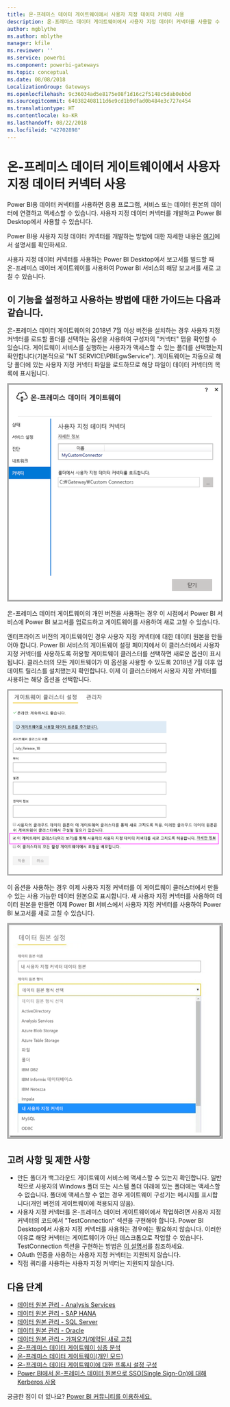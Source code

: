 ```yaml
---
title: 온-프레미스 데이터 게이트웨이에서 사용자 지정 데이터 커넥터 사용
description: 온-프레미스 데이터 게이트웨이에서 사용자 지정 데이터 커넥터를 사용할 수 있습니다.
author: mgblythe
ms.author: mblythe
manager: kfile
ms.reviewer: ''
ms.service: powerbi
ms.component: powerbi-gateways
ms.topic: conceptual
ms.date: 08/08/2018
LocalizationGroup: Gateways
ms.openlocfilehash: 9c36034ad5e8175e08f1d16c2f5148c5dab0ebbd
ms.sourcegitcommit: 640382408111d6e9cd1b9dfad0b484e3c727e454
ms.translationtype: HT
ms.contentlocale: ko-KR
ms.lasthandoff: 08/22/2018
ms.locfileid: "42702898"
---
```

# <a name="use-custom-data-connectors-with-the-on-premises-data-gateway"></a>온-프레미스 데이터 게이트웨이에서 사용자 지정 데이터 커넥터 사용

Power BI용 데이터 커넥터를 사용하면 응용 프로그램, 서비스 또는 데이터 원본의 데이터에 연결하고 액세스할 수 있습니다. 사용자 지정 데이터 커넥터를 개발하고 Power BI Desktop에서 사용할 수 있습니다.

Power BI용 사용자 지정 데이터 커넥터를 개발하는 방법에 대한 자세한 내용은 [여기](http://aka.ms/dataconnectors)에서 설명서를 확인하세요.

사용자 지정 데이터 커넥터를 사용하는 Power BI Desktop에서 보고서를 빌드할 때 온-프레미스 데이터 게이트웨이를 사용하여 Power BI 서비스의 해당 보고서를 새로 고칠 수 있습니다.

## <a name="here-is-a-guide-on-how-to-enable-and-use-this-capability"></a>이 기능을 설정하고 사용하는 방법에 대한 가이드는 다음과 같습니다.

온-프레미스 데이터 게이트웨이의 2018년 7월 이상 버전을 설치하는 경우 사용자 지정 커넥터를 로드할 폴더를 선택하는 옵션을 사용하여 구성자의 "커넥터" 탭을 확인할 수 있습니다. 게이트웨이 서비스를 실행하는 사용자가 액세스할 수 있는 폴더를 선택했는지 확인합니다(기본적으로 "NT SERVICE\PBIEgwService"). 게이트웨이는 자동으로 해당 폴더에 있는 사용자 지정 커넥터 파일을 로드하므로 해당 파일이 데이터 커넥터의 목록에 표시됩니다.

![사용자 지정 커넥터 1](media/service-gateway-custom-connectors/gateway-onprem-customconnector1.png)

온-프레미스 데이터 게이트웨이의 개인 버전을 사용하는 경우 이 시점에서 Power BI 서비스에 Power BI 보고서를 업로드하고 게이트웨이를 사용하여 새로 고칠 수 있습니다.

엔터프라이즈 버전의 게이트웨이인 경우 사용자 지정 커넥터에 대한 데이터 원본을 만들어야 합니다. Power BI 서비스의 게이트웨이 설정 페이지에서 이 클러스터에서 사용자 지정 커넥터를 사용하도록 허용할 게이트웨이 클러스터를 선택하면 새로운 옵션이 표시됩니다. 클러스터의 모든 게이트웨이가 이 옵션을 사용할 수 있도록 2018년 7월 이후 업데이트 릴리스를 설치했는지 확인합니다. 이제 이 클러스터에서 사용자 지정 커넥터를 사용하는 해당 옵션을 선택합니다.

![사용자 지정 커넥터 2](media/service-gateway-custom-connectors/gateway-onprem-customconnector2.png)

이 옵션을 사용하는 경우 이제 사용자 지정 커넥터를 이 게이트웨이 클러스터에서 만들 수 있는 사용 가능한 데이터 원본으로 표시합니다. 새 사용자 지정 커넥터를 사용하여 데이터 원본을 만들면 이제 Power BI 서비스에서 사용자 지정 커넥터를 사용하여 Power BI 보고서를 새로 고칠 수 있습니다.

![사용자 지정 커넥터 3](media/service-gateway-custom-connectors/gateway-onprem-customconnector3.png)

## <a name="considerations-and-limitations"></a>고려 사항 및 제한 사항

* 만든 폴더가 백그라운드 게이트웨이 서비스에 액세스할 수 있는지 확인합니다. 일반적으로 사용자의 Windows 폴더 또는 시스템 폴더 아래에 있는 폴더에는 액세스할 수 없습니다. 폴더에 액세스할 수 없는 경우 게이트웨이 구성기는 메시지를 표시합니다(개인 버전의 게이트웨이에 적용되지 않음).
* 사용자 지정 커넥터를 온-프레미스 데이터 게이트웨이에서 작업하려면 사용자 지정 커넥터의 코드에서 "TestConnection" 섹션을 구현해야 합니다. Power BI Desktop에서 사용자 지정 커넥터를 사용하는 경우에는 필요하지 않습니다. 이러한 이유로 해당 커넥터는 게이트웨이가 아닌 데스크톱으로 작업할 수 있습니다. TestConnection 섹션을 구현하는 방법은 [이 설명서](https://github.com/Microsoft/DataConnectors/blob/master/docs/m-extensions.md#implementing-testconnection-for-gateway-support)를 참조하세요.
* OAuth 인증을 사용하는 사용자 지정 커넥터는 지원되지 않습니다.
* 직접 쿼리를 사용하는 사용자 지정 커넥터는 지원되지 않습니다.

## <a name="next-steps"></a>다음 단계

* [데이터 원본 관리 - Analysis Services](service-gateway-enterprise-manage-ssas.md)  
* [데이터 원본 관리 - SAP HANA](service-gateway-enterprise-manage-sap.md)  
* [데이터 원본 관리 - SQL Server](service-gateway-enterprise-manage-sql.md)  
* [데이터 원본 관리 - Oracle](service-gateway-onprem-manage-oracle.md)  
* [데이터 원본 관리 - 가져오기/예약된 새로 고침](service-gateway-enterprise-manage-scheduled-refresh.md)  
* [온-프레미스 데이터 게이트웨이 심층 분석](service-gateway-onprem-indepth.md)  
* [온-프레미스 데이터 게이트웨이(개인 모드)](service-gateway-personal-mode.md)
* [온-프레미스 데이터 게이트웨이에 대한 프록시 설정 구성](service-gateway-proxy.md)  
* [Power BI에서 온-프레미스 데이터 원본으로 SSO(Single Sign-On)에 대해 Kerberos 사용](service-gateway-kerberos-for-sso-pbi-to-on-premises-data.md)  

궁금한 점이 더 있나요? [Power BI 커뮤니티를 이용하세요.](http://community.powerbi.com/)
